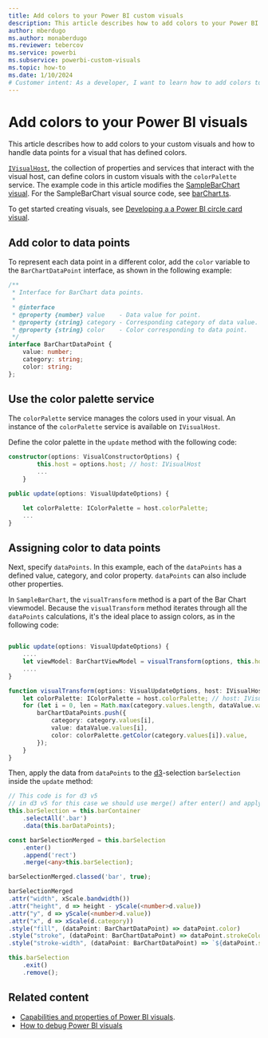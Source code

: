 ```yaml
---
title: Add colors to your Power BI custom visuals
description: This article describes how to add colors to your Power BI custom visuals and how to handle data points for a visual with color.
author: mberdugo
ms.author: monaberdugo
ms.reviewer: tebercov 
ms.service: powerbi
ms.subservice: powerbi-custom-visuals
ms.topic: how-to
ms.date: 1/10/2024
# Customer intent: As a developer, I want to learn how to add colors to my custom visuals in Power BI so that I can create more visually appealing reports.
---
```


# Add colors to your Power BI visuals

This article describes how to add colors to your custom visuals and how to handle data points for a visual that has defined colors.

[`IVisualHost`](visual-api.md#visualconstructoroptions), the collection of properties and services that interact with the visual host, can define colors in custom visuals with the `colorPalette` service. The example code in this article modifies the [SampleBarChart visual](https://github.com/microsoft/PowerBI-visuals-sampleBarChart). For the SampleBarChart visual source code, see [barChart.ts](https://github.com/microsoft/PowerBI-visuals-sampleBarChart/blob/master/src/barChart.ts).

To get started creating visuals, see [Developing a a Power BI circle card visual](develop-circle-card.md).

## Add color to data points

To represent each data point in a different color, add the `color` variable to the `BarChartDataPoint` interface, as shown in the following example:

```typescript
/**
 * Interface for BarChart data points.
 *
 * @interface
 * @property {number} value    - Data value for point.
 * @property {string} category - Corresponding category of data value.
 * @property {string} color    - Color corresponding to data point.
 */
interface BarChartDataPoint {
    value: number;
    category: string;
    color: string;
};
```

## Use the color palette service

The `colorPalette` service manages the colors used in your visual. An instance of the `colorPalette` service is available on `IVisualHost`.

Define the color palette in the `update` method with the following code:

```typescript
constructor(options: VisualConstructorOptions) {
        this.host = options.host; // host: IVisualHost
        ...
    }

public update(options: VisualUpdateOptions) {

    let colorPalette: IColorPalette = host.colorPalette;
    ...
}
```

## Assigning color to data points

Next, specify `dataPoints`. In this example, each of the `dataPoints` has a defined value, category, and color property. `dataPoints` can also include other properties.

In `SampleBarChart`, the `visualTransform` method is a part of the Bar Chart viewmodel. Because the `visualTransform` method iterates through all the `dataPoints` calculations, it's the ideal place to assign colors, as in the following code:

```typescript

public update(options: VisualUpdateOptions) {
    ....
    let viewModel: BarChartViewModel = visualTransform(options, this.host);
    ....
}

function visualTransform(options: VisualUpdateOptions, host: IVisualHost): BarChartViewModel {
    let colorPalette: IColorPalette = host.colorPalette; // host: IVisualHost
    for (let i = 0, len = Math.max(category.values.length, dataValue.values.length); i < len; i++) {
        barChartDataPoints.push({
            category: category.values[i],
            value: dataValue.values[i],
            color: colorPalette.getColor(category.values[i]).value,
        });
    }
}
```

Then, apply the data from `dataPoints` to the [d3](https://d3js.org/)-selection `barSelection` inside the `update` method:

```typescript
// This code is for d3 v5
// in d3 v5 for this case we should use merge() after enter() and apply changes on barSelectionMerged
this.barSelection = this.barContainer
    .selectAll('.bar')
    .data(this.barDataPoints);

const barSelectionMerged = this.barSelection
    .enter()
    .append('rect')
    .merge(<any>this.barSelection);

barSelectionMerged.classed('bar', true);

barSelectionMerged
.attr("width", xScale.bandwidth())
.attr("height", d => height - yScale(<number>d.value))
.attr("y", d => yScale(<number>d.value))
.attr("x", d => xScale(d.category))
.style("fill", (dataPoint: BarChartDataPoint) => dataPoint.color)
.style("stroke", (dataPoint: BarChartDataPoint) => dataPoint.strokeColor)
.style("stroke-width", (dataPoint: BarChartDataPoint) => `${dataPoint.strokeWidth}px`);

this.barSelection
    .exit()
    .remove();
```

## Related content

* [Capabilities and properties of Power BI visuals](capabilities.md).
* [How to debug Power BI visuals](visuals-how-to-debug.md)

